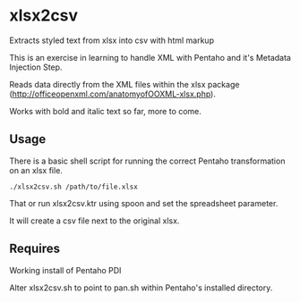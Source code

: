 # xlsx2csv

Extracts styled text from xlsx into csv with html markup

This is an exercise in learning to handle XML with Pentaho and it's Metadata Injection Step.

Reads data directly from the XML files within the xlsx package (http://officeopenxml.com/anatomyofOOXML-xlsx.php).

Works with bold and italic text so far, more to come.

## Usage
There is a basic shell script for running the correct Pentaho transformation on an xlsx file.
```
./xlsx2csv.sh /path/to/file.xlsx
```
That or run xlsx2csv.ktr using spoon and set the spreadsheet parameter.

It will create a csv file next to the original xlsx.
## Requires
Working install of Pentaho PDI

Alter xlsx2csv.sh to point to pan.sh within Pentaho's installed directory.